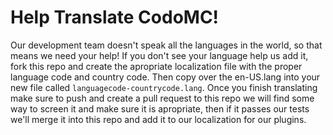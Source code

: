 Help Translate CodoMC!
======================
Our development team doesn't speak all the languages in the world, so that means we 
need your help! If you don't see your language help us add it, fork this repo and create 
the apropriate localization file with the proper language code and country code. Then 
copy over the en-US.lang into your new file called `languagecode-countrycode.lang`. Once 
you finish translating make sure to push and create a pull request to this repo 
we will find some way to screen it and make sure it is apropriate, then if it passes our 
tests we'll merge it into this repo and add it to our localization for our plugins.

